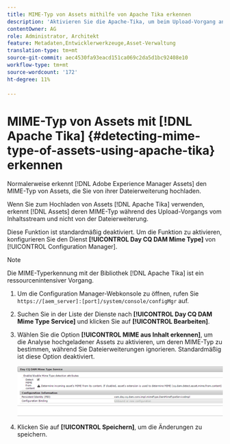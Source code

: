 ```yaml
---
title: MIME-Typ von Assets mithilfe von Apache Tika erkennen
description: 'Aktivieren Sie die Apache-Tika, um beim Upload-Vorgang anstelle der Dateierweiterung den MIME-Typ von Assets vom Inhaltsstream zu erkennen. [!DNL Experience Manager Assets] '
contentOwner: AG
role: Administrator, Architekt
feature: Metadaten,Entwicklerwerkzeuge,Asset-Verwaltung
translation-type: tm+mt
source-git-commit: aec4530fa93eacd151ca069c2da5d1bc92408e10
workflow-type: tm+mt
source-wordcount: '172'
ht-degree: 11%

---
```



# MIME-Typ von Assets mit [!DNL Apache Tika] {#detecting-mime-type-of-assets-using-apache-tika} erkennen

Normalerweise erkennt [!DNL Adobe Experience Manager Assets] den MIME-Typ von Assets, die Sie von ihrer Dateierweiterung hochladen.

Wenn Sie zum Hochladen von Assets [!DNL Apache Tika] verwenden, erkennt [!DNL Assets] deren MIME-Typ während des Upload-Vorgangs vom Inhaltsstream und nicht von der Dateierweiterung.

Diese Funktion ist standardmäßig deaktiviert.  Um die Funktion zu aktivieren, konfigurieren Sie den Dienst **[!UICONTROL Day CQ DAM Mime Type]** von [!UICONTROL Configuration Manager].

>[!NOTE]
>
>Die MIME-Typerkennung mit der Bibliothek [!DNL Apache Tika] ist ein ressourcenintensiver Vorgang.

1. Um die Configuration Manager-Webkonsole zu öffnen, rufen Sie `https://[aem_server]:[port]/system/console/configMgr` auf.

1. Suchen Sie in der Liste der Dienste nach **[!UICONTROL Day CQ DAM Mime Type Service]** und klicken Sie auf **[!UICONTROL Bearbeiten]**.

1. Wählen Sie die Option **[!UICONTROL MIME aus Inhalt erkennen]**, um die Analyse hochgeladener Assets zu aktivieren, um deren MIME-Typ zu bestimmen, während Sie Dateierweiterungen ignorieren. Standardmäßig ist diese Option deaktiviert. 

   ![chlimage_1-333](assets/chlimage_1-333.png)

1. Klicken Sie auf **[!UICONTROL Speichern]**, um die Änderungen zu speichern.
